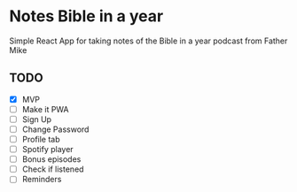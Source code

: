 # Notes Bible in a year 

Simple React App for taking notes of the Bible in a year podcast from Father Mike 

## TODO

- [x] MVP
- [ ] Make it PWA
- [ ] Sign Up
- [ ] Change Password
- [ ] Profile tab
- [ ] Spotify player
- [ ] Bonus episodes
- [ ] Check if listened
- [ ] Reminders
